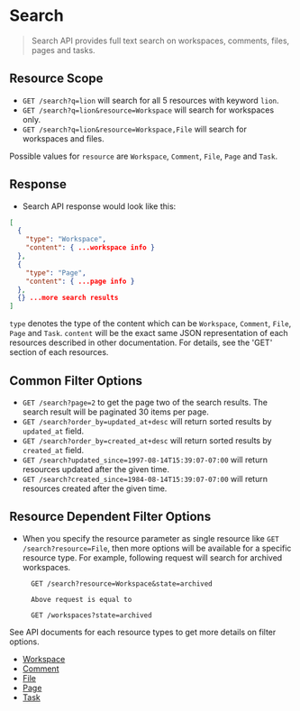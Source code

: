 Search
==============

> Search API provides full text search on workspaces, comments, files, pages and tasks.

Resource Scope
--------------

* `GET /search?q=lion` will search for all 5 resources with keyword `lion`.
* `GET /search?q=lion&resource=Workspace` will search for workspaces only.
* `GET /search?q=lion&resource=Workspace,File` will search for workspaces and files.

Possible values for `resource` are `Workspace`, `Comment`, `File`, `Page` and `Task`.

Response
--------

* Search API response would look like this:

```json
[
  {
    "type": "Workspace",
    "content": { ...workspace info }
  },
  {
    "type": "Page",
    "content": { ...page info }
  },
  {} ...more search results
]
```

`type` denotes the type of the content which can be `Workspace`, `Comment`, `File`, `Page` and `Task`.
`content` will be the exact same JSON representation of each resources described in other documentation.
For details, see the 'GET' section of each resources.

Common Filter Options
--------------------

* `GET /search?page=2` to get the page two of the search results. The search result will be paginated 30 items per page.
* `GET /search?order_by=updated_at+desc` will return sorted results by `updated_at` field.
* `GET /search?order_by=created_at+desc` will return sorted results by `created_at` field.
* `GET /search?updated_since=1997-08-14T15:39:07-07:00` will return resources updated after the given time.
* `GET /search?created_since=1984-08-14T15:39:07-07:00` will return resources created after the given time.

Resource Dependent Filter Options
--------------------

* When you specify the resource parameter as single resource like `GET /search?resource=File`, then more options will be available for a specific resource type. For example, following request will search for archived workspaces.

        GET /search?resource=Workspace&state=archived
        
        Above request is equal to
        
        GET /workspaces?state=archived

See API documents for each resource types to get more details on filter options.

* [Workspace](https://github.com/vispower/teamplatform-api/blob/master/workspace.md)
* [Comment](https://github.com/vispower/teamplatform-api/blob/master/comment.md)
* [File](https://github.com/vispower/teamplatform-api/blob/master/file.md)
* [Page](https://github.com/vispower/teamplatform-api/blob/master/page.md)
* [Task](https://github.com/vispower/teamplatform-api/blob/master/task.md)